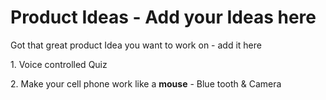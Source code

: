 # Product Ideas - Add your Ideas here

Got that great product Idea you want to work on - add it here

1\. Voice controlled Quiz

2\. Make your cell phone work like a **mouse** - Blue tooth & Camera
